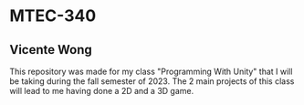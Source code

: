 # MTEC-340  

## Vicente Wong

This repository was made for my class "Programming With Unity" that I will be taking during the fall semester of 2023. The 2 main projects of this class will lead to me having done a 2D and a 3D game. 